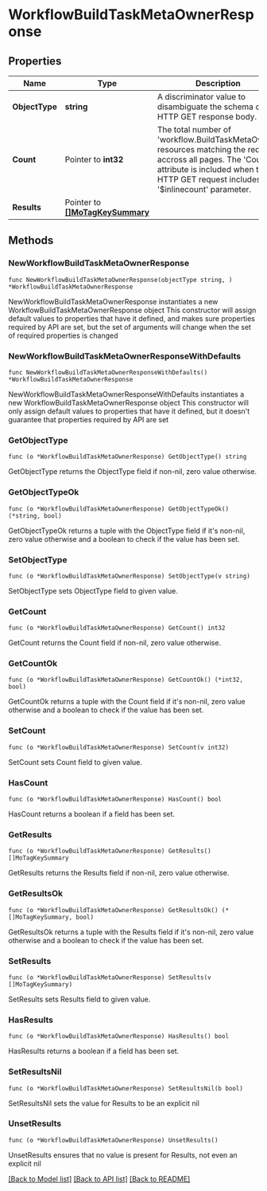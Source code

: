 # WorkflowBuildTaskMetaOwnerResponse

## Properties

Name | Type | Description | Notes
------------ | ------------- | ------------- | -------------
**ObjectType** | **string** | A discriminator value to disambiguate the schema of a HTTP GET response body. | 
**Count** | Pointer to **int32** | The total number of &#39;workflow.BuildTaskMetaOwner&#39; resources matching the request, accross all pages. The &#39;Count&#39; attribute is included when the HTTP GET request includes the &#39;$inlinecount&#39; parameter. | [optional] 
**Results** | Pointer to [**[]MoTagKeySummary**](mo.TagKeySummary.md) |  | [optional] 

## Methods

### NewWorkflowBuildTaskMetaOwnerResponse

`func NewWorkflowBuildTaskMetaOwnerResponse(objectType string, ) *WorkflowBuildTaskMetaOwnerResponse`

NewWorkflowBuildTaskMetaOwnerResponse instantiates a new WorkflowBuildTaskMetaOwnerResponse object
This constructor will assign default values to properties that have it defined,
and makes sure properties required by API are set, but the set of arguments
will change when the set of required properties is changed

### NewWorkflowBuildTaskMetaOwnerResponseWithDefaults

`func NewWorkflowBuildTaskMetaOwnerResponseWithDefaults() *WorkflowBuildTaskMetaOwnerResponse`

NewWorkflowBuildTaskMetaOwnerResponseWithDefaults instantiates a new WorkflowBuildTaskMetaOwnerResponse object
This constructor will only assign default values to properties that have it defined,
but it doesn't guarantee that properties required by API are set

### GetObjectType

`func (o *WorkflowBuildTaskMetaOwnerResponse) GetObjectType() string`

GetObjectType returns the ObjectType field if non-nil, zero value otherwise.

### GetObjectTypeOk

`func (o *WorkflowBuildTaskMetaOwnerResponse) GetObjectTypeOk() (*string, bool)`

GetObjectTypeOk returns a tuple with the ObjectType field if it's non-nil, zero value otherwise
and a boolean to check if the value has been set.

### SetObjectType

`func (o *WorkflowBuildTaskMetaOwnerResponse) SetObjectType(v string)`

SetObjectType sets ObjectType field to given value.


### GetCount

`func (o *WorkflowBuildTaskMetaOwnerResponse) GetCount() int32`

GetCount returns the Count field if non-nil, zero value otherwise.

### GetCountOk

`func (o *WorkflowBuildTaskMetaOwnerResponse) GetCountOk() (*int32, bool)`

GetCountOk returns a tuple with the Count field if it's non-nil, zero value otherwise
and a boolean to check if the value has been set.

### SetCount

`func (o *WorkflowBuildTaskMetaOwnerResponse) SetCount(v int32)`

SetCount sets Count field to given value.

### HasCount

`func (o *WorkflowBuildTaskMetaOwnerResponse) HasCount() bool`

HasCount returns a boolean if a field has been set.

### GetResults

`func (o *WorkflowBuildTaskMetaOwnerResponse) GetResults() []MoTagKeySummary`

GetResults returns the Results field if non-nil, zero value otherwise.

### GetResultsOk

`func (o *WorkflowBuildTaskMetaOwnerResponse) GetResultsOk() (*[]MoTagKeySummary, bool)`

GetResultsOk returns a tuple with the Results field if it's non-nil, zero value otherwise
and a boolean to check if the value has been set.

### SetResults

`func (o *WorkflowBuildTaskMetaOwnerResponse) SetResults(v []MoTagKeySummary)`

SetResults sets Results field to given value.

### HasResults

`func (o *WorkflowBuildTaskMetaOwnerResponse) HasResults() bool`

HasResults returns a boolean if a field has been set.

### SetResultsNil

`func (o *WorkflowBuildTaskMetaOwnerResponse) SetResultsNil(b bool)`

 SetResultsNil sets the value for Results to be an explicit nil

### UnsetResults
`func (o *WorkflowBuildTaskMetaOwnerResponse) UnsetResults()`

UnsetResults ensures that no value is present for Results, not even an explicit nil

[[Back to Model list]](../README.md#documentation-for-models) [[Back to API list]](../README.md#documentation-for-api-endpoints) [[Back to README]](../README.md)


